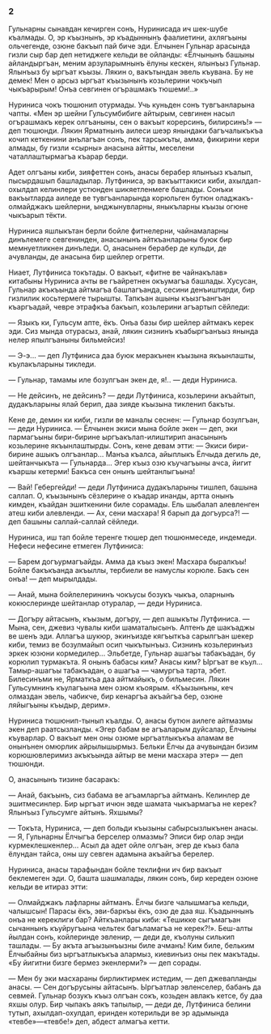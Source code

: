 ### 2

Гульнарны сынавдан кечирген сонъ, Нуринисада ич шек-шубе къалмады.
О, эр къызнынъ, эр къадыннынъ фаалиетини, ахлягъыны ольчегенде, озюне бакъып пай биче эди.
Ёлчынен Гульнар арасында гизли сыр бар деп нетиджеге кельди ве ойланды:
«Ёлчынынъ башыны айландыргъан, меним арзуларымнынъ ёлуны кескен, ялынъыз Гульнар.
Ялынъыз бу ыргъат къызы.
Лякин о, вакътындан эвель къувана.
Бу не демек!
Мен о арсыз ыргъат къызынынъ козьлерини чокъчып чыкъарырым!
Онъа севгинен огърашмакъ тюшеми!..»

Нуриниса чокъ тюшюнип отурмады.
Учь куньден сонъ тувгъанларына чапты.
«Мен эр шейни Гульсумбибиге айтырым, севгинен насыл огърашмакъ керек олгъаныны, сен о вакъыт корерсинъ, билирсинъ!» — деп тюшюнди.
Лякин Ярматнынъ аилеси шеэр янындаки багъчалыкъкъа кочип кеткенини анълагъан сонъ, пек тарсыкъты, амма, фикирини кери алмады, бу гизли «сырны» анасына айтты, меселени чаталлаштырмагъа къарар берди.

Адет олгъаны киби, зияфеттен сонъ, анасы берабер ялынъыз къалып, пысырдашып башладылар.
Лутфиниса, эр вакъыттакиси киби, ахылдап-охылдап келинлери устюнден шикяетленмеге башлады.
Сонъки вакъытларда аиледе ве тувгъанларында корюльген бутюн оладжакъ-олмайджакъ шейлерни, ынджынувларны, яныкъларны къызы огюне чыкъарып тёкти.

Нуриниса яшлыкътан берли бойле фитнелерни, чайнамаларны динълемеге севгенинден, анасынынъ айткъанларыны буюк бир мемнуетликнен динъледи.
О, анасынен берабер де кульди, де ачувланды, де анасына бир шейлер огретти.

Ниает, Лутфиниса токътады.
О вакъыт, «фитне ве чайнакълав» китабыны Нуриниса ачты ве гъайретнен окъумагъа башлады.
Хусусан, Гульнар акъкъында айтмагъа башлагъанда, сесини денъиштирди, бир гизлилик косьтермеге тырышты.
Тапкъан ашыны къызгъангъан къаргъадай, чевре этрафкъа бакъып, козьлерини агъартып сёйледи:

— Языкъ ки, Гульсум апте, ёкъ.
Онъа базы бир шейлер айтмакъ керек эди.
Сиз мында отурасыз, анай, лякин сизнинъ къабыргъанъыз янында нелер япылгъаныны бильмейсиз!

— Э-э... — деп Лутфиниса даа буюк меракънен къызына якъынлашты, къулакъларыны тикледи.

— Гульнар, тамамы иле бозулгъан экен де, я!.. — деди Нуриниса.

— Не дейсинъ, не дейсинъ? — деди Лутфиниса, козьлерини акъайтып, дудакъларыны ялай берип, даа зияде къызына тикленип бакъты.

Кене де, демин ки киби, гизли ве маналы сеснен:
— Гульнар бозулгъан, — деди Нуриниса.
— Ёлчынен экиси мына бойле экен — деп, эки пармагъыны бири-бирине ыргъакълап-илиштирип анасынынъ козьлерине якъынлаштырды.
Сонъ, кене девам этти:
— Экиси бири-бирине ашыкъ олгъанлар...
Манъа къалса, айыплыкъ Ёлчыда дегиль де, шейтанчыкъта — Гульнарда...
Эгер къыз озю къучагъыны ачса, йигит къаршы кетерми!
Бакъса сен онынъ шейтанлыгъына!

— Вай!
Гебергейди! — деди Лутфиниса дудакъларыны тишлеп, башына саллап.
О, къызынынъ сёзлерине о къадар инанды, артта онынъ кимден, къайдан эшиткенини биле сорамады.
Ель шыбалап алевленген атеш киби алевленди.
— Ах, сени масхара!
Я барып да догъурса?! — деп башыны саллай-саллай сёйледи.

Нуриниса, иш тап бойле теренге тюшер деп тюшюнмеседе, индемеди.
Нефеси нефесине етмеген Лутфиниса:

— Барем догъурмагъайды.
Амма да къыз экен!
Масхара быралкъы!
Бойле бакъкъанда акъыллы, тербиели ве намуслы корюле.
Бакъ сен онъа! — деп мырылдады.

— Анай, мына бойлелерининъ чокъусы бозукъ чыкъа, оларнынъ кокюслеринде шейтанлар отуралар, — деди Нуриниса.

— Догъру айтасынъ, къызым, догъру, — деп ашыкъты Лутфиниса.
— Мына, сен, джевиз чувалы киби шаматалысынъ.
Аптенъ де шакъаджы ве шенъ эди.
Аллагъа шукюр, экинъизде кягъыткъа сарылгъан шекер киби, темиз ве бозулмайып осип чыкътынъыз.
Сизнинъ козьлеринъиз эркек юзюни кормедилер...
Эльбетде, Гульнар ашагъы табакъадан, бу корюлип турмакъта.
Я онынъ бабасы ким?
Анасы ким?
Ыргъат ве къул...
Тамыр-ашагъы табакъадан, о ашагъа — чамургъа тарта, эбет.
Билесинъми не, Ярматкъа даа айтмайыкъ, о бильмесин.
Лякин Гульсумнинъ къулагъына мен озюм къоярым.
«Къызынъны, кеч олмаздан эвель, чабикче, бир кенаргъа акъайгъа бер, озюне ляйыгъыны къыдыр, дерим».

Нуриниса тюшюнип-тынып къалды.
О, анасы бутюн аилеге айтмазмы экен деп раатсызланды.
«Эгер бабам ве агъаларым дуйсалар, Ёлчыны къуварлар.
О вакъыт мен оны озюме ыргъатлыкъкъа аламам ве онынънен омюрлик айрылышырмыз.
Бельки Ёлчы да ачувындан бизим корюшювлеримиз акъкъында айтыр ве мени масхара этер» — деп тюшюнди.

О, анасынынъ тизине басаракъ:

— Анай, бакъынъ, сиз бабама ве агъамларгъа айтманъ.
Келинлер де эшитмесинлер.
Бир ыргъат ичюн эвде шамата чыкъармагъа не керек?
Ялынъыз Гульсумге айтынъ.
Яхшымы?

— Токъта, Нуриниса, — деп больди къызыны сабырсызлыкънен анасы.
— Я, Гульнарны Ёлчыгъа берселер олмазмы?
Эписи бир олар энди курмеклешкенлер...
Асыл да адет ойле олгъан, эгер де къыз бала ёлундан тайса, оны шу севген адамына акъайгъа берелер.

Нуриниса, анасы тарафындан бойле теклифни ич бир вакъыт беклемеген эди.
О, башта шашмалады, лякин сонъ, бир кереден озюне кельди ве итираз этти:

— Олмайджакъ лафларны айтманъ.
Ёлчы бизге чалышмагъа кельди, чалышсын!
Парасы ёкъ, эви-баркъы ёкъ, озю де даа яш.
Къадыннынъ онъа не кереклиги бар?
Айткъанлары киби:
«Тешикке сыгъмагъан сычаннынъ къуйругъына чельтек багъламагъа не керек?!».
Беш-алты йылдан сонъ, койлеринде эвленир, — деди де, къолуны силькип ташлады.
— Бу акъта агъызынъызны биле ачманъ!
Ким биле, бельким Ёлчыбайны биз ыргъатлыкъкъа алармыз, киевинъиз оны пек макътады.
«Бу йигитни бизге бермез экенлерми?» — деп сорады.

— Мен бу эки масхараны бирликтирмек истедим, — деп джевапланды анасы.
— Сен догърусыны айтасынъ.
Ыргъатлар эвленселер, бабанъ да севмей.
Гульнар бозукъ къыз олгъан сокъ, козьден авлакъ кетсе, бу даа яхшы олур.
Бир чыпакъ аякъ тапылыр, — деди де, Лутфиниса белини тутып, ахылдап-охулдап, еринден котерильди ве эр адымында «тевбе»—«тевбе!» деп, абдест алмагъа кетти.
